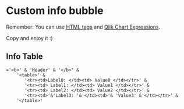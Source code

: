 # Custom info bubble

Remember: You can use [HTML tags](https://www.w3schools.com/tags/ref_byfunc.asp) and [Qlik Chart Expressions](https://help.qlik.com/en-US/qlikview/November2017/Subsystems/Client/Content/ChartFunctions/chart-expressions.htm).

Copy and enjoy it :)

## Info Table

```
='<b>' & 'Header' & '</b>' & 
    '<table>' &
       '<tr><td>Label0: </td><td> Value0 </td></tr>' &
       '<tr><td> Label1: </td><td> Value1 </td></tr>' &
       '<tr><td> Label2: </td><td> Value2 </td></tr>' &
       '<tr><td>'&'Label3: '&'</td><td>'& 'Value3' &'</td></tr>' &
    '</table>'
```
